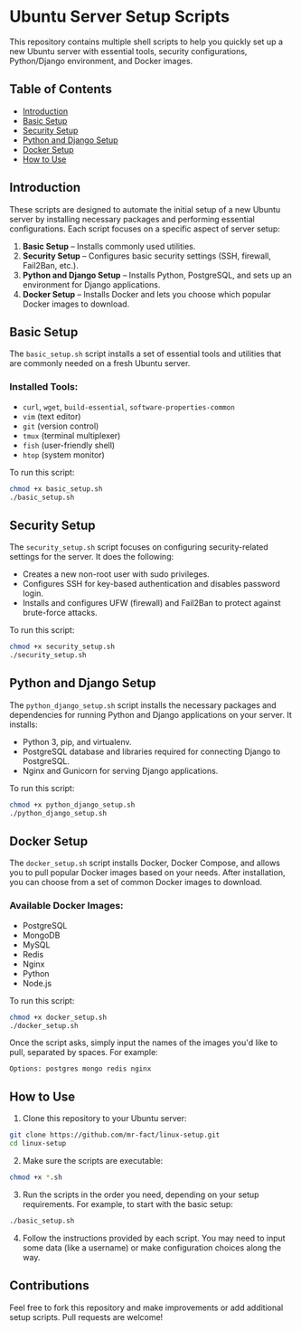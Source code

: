 # Ubuntu Server Setup Scripts

This repository contains multiple shell scripts to help you quickly set up a new Ubuntu server with essential tools, security configurations, Python/Django environment, and Docker images.

## Table of Contents
- [Introduction](#introduction)
- [Basic Setup](#basic-setup)
- [Security Setup](#security-setup)
- [Python and Django Setup](#python-and-django-setup)
- [Docker Setup](#docker-setup)
- [How to Use](#how-to-use)

## Introduction

These scripts are designed to automate the initial setup of a new Ubuntu server by installing necessary packages and performing essential configurations. Each script focuses on a specific aspect of server setup:
1. **Basic Setup** – Installs commonly used utilities.
2. **Security Setup** – Configures basic security settings (SSH, firewall, Fail2Ban, etc.).
3. **Python and Django Setup** – Installs Python, PostgreSQL, and sets up an environment for Django applications.
4. **Docker Setup** – Installs Docker and lets you choose which popular Docker images to download.

## Basic Setup

The `basic_setup.sh` script installs a set of essential tools and utilities that are commonly needed on a fresh Ubuntu server.

### Installed Tools:
- `curl`, `wget`, `build-essential`, `software-properties-common`
- `vim` (text editor)
- `git` (version control)
- `tmux` (terminal multiplexer)
- `fish` (user-friendly shell)
- `htop` (system monitor)

To run this script:

```bash
chmod +x basic_setup.sh
./basic_setup.sh
```

## Security Setup

The `security_setup.sh` script focuses on configuring security-related settings for the server. It does the following:
- Creates a new non-root user with sudo privileges.
- Configures SSH for key-based authentication and disables password login.
- Installs and configures UFW (firewall) and Fail2Ban to protect against brute-force attacks.

To run this script:

```bash
chmod +x security_setup.sh
./security_setup.sh
```

## Python and Django Setup

The `python_django_setup.sh` script installs the necessary packages and dependencies for running Python and Django applications on your server. It installs:
- Python 3, pip, and virtualenv.
- PostgreSQL database and libraries required for connecting Django to PostgreSQL.
- Nginx and Gunicorn for serving Django applications.

To run this script:

```bash
chmod +x python_django_setup.sh
./python_django_setup.sh
```

## Docker Setup

The `docker_setup.sh` script installs Docker, Docker Compose, and allows you to pull popular Docker images based on your needs. After installation, you can choose from a set of common Docker images to download.

### Available Docker Images:
- PostgreSQL
- MongoDB
- MySQL
- Redis
- Nginx
- Python
- Node.js

To run this script:

```bash
chmod +x docker_setup.sh
./docker_setup.sh
```

Once the script asks, simply input the names of the images you'd like to pull, separated by spaces. For example:

```
Options: postgres mongo redis nginx
```

## How to Use

1. Clone this repository to your Ubuntu server:

```bash
git clone https://github.com/mr-fact/linux-setup.git
cd linux-setup
```

2. Make sure the scripts are executable:

```bash
chmod +x *.sh
```

3. Run the scripts in the order you need, depending on your setup requirements. For example, to start with the basic setup:

```bash
./basic_setup.sh
```

4. Follow the instructions provided by each script. You may need to input some data (like a username) or make configuration choices along the way.

## Contributions

Feel free to fork this repository and make improvements or add additional setup scripts. Pull requests are welcome!

